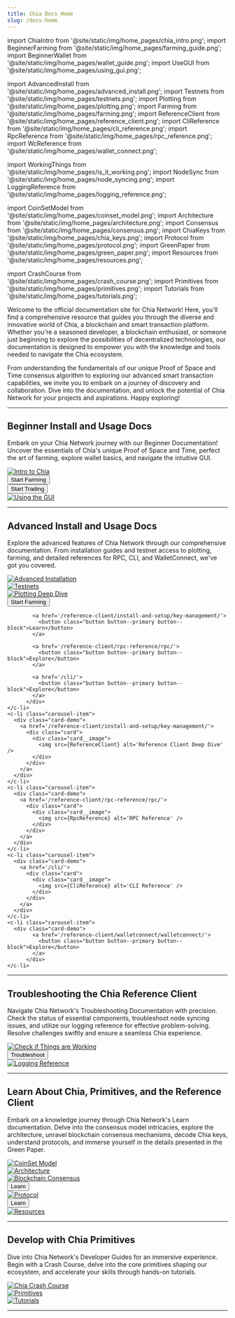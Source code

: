 ```yaml
---
title: Chia Docs Home
slug: /docs-home
---
```


import ChiaIntro from '@site/static/img/home_pages/chia_intro.png';
import BeginnerFarming from '@site/static/img/home_pages/farming_guide.png';
import BeginnerWallet from '@site/static/img/home_pages/wallet_guide.png';
import UseGUI from '@site/static/img/home_pages/using_gui.png';

import AdvancedInstall from '@site/static/img/home_pages/advanced_install.png';
import Testnets from '@site/static/img/home_pages/testnets.png';
import Plotting from '@site/static/img/home_pages/plotting.png';
import Farming from '@site/static/img/home_pages/farming.png';
import ReferenceClient from '@site/static/img/home_pages/reference_client.png';
import CliReference from '@site/static/img/home_pages/cli_reference.png';
import RpcReference from '@site/static/img/home_pages/rpc_reference.png';
import WcReference from '@site/static/img/home_pages/wallet_connect.png';

import WorkingThings from '@site/static/img/home_pages/is_it_working.png';
import NodeSync from '@site/static/img/home_pages/node_syncing.png';
import LoggingReference from '@site/static/img/home_pages/logging_reference.png';

import CoinSetModel from '@site/static/img/home_pages/coinset_model.png';
import Architecture from '@site/static/img/home_pages/architecture.png';
import Consensus from '@site/static/img/home_pages/consensus.png';
import ChiaKeys from '@site/static/img/home_pages/chia_keys.png';
import Protocol from '@site/static/img/home_pages/protocol.png';
import GreenPaper from '@site/static/img/home_pages/green_paper.png';
import Resources from '@site/static/img/home_pages/resources.png';

import CrashCourse from '@site/static/img/home_pages/crash_course.png';
import Primitives from '@site/static/img/home_pages/primitives.png';
import Tutorials from '@site/static/img/home_pages/tutorials.png';

Welcome to the official documentation site for Chia Network! Here, you'll find a comprehensive resource that guides you through the diverse and innovative world of Chia, a blockchain and smart transaction platform. Whether you're a seasoned developer, a blockchain enthusiast, or someone just beginning to explore the possibilities of decentralized technologies, our documentation is designed to empower you with the knowledge and tools needed to navigate the Chia ecosystem.

From understanding the fundamentals of our unique Proof of Space and Time consensus algorithm to exploring our advanced smart transaction capabilities, we invite you to embark on a journey of discovery and collaboration. Dive into the documentation, and unlock the potential of Chia Network for your projects and aspirations. Happy exploring!

---

## Beginner Install and Usage Docs

Embark on your Chia Network journey with our Beginner Documentation! Uncover the essentials of Chia's unique Proof of Space and Time, perfect the art of farming, explore wallet basics, and navigate the intuitive GUI.

<section class="carousel">
  <c-ol class="carousel-inner">
    <c-li class="carousel-item">
      <div class="card-demo">
        <a href='/chia-blockchain/introduction/'>
          <div class="card">
            <div class="card__image">
              <img src={ChiaIntro} alt='Intro to Chia' />
            </div>
          </div>
        </a>
      </div>
    </c-li>
    <c-li class="carousel-item">
      <div class="card-demo">
            <a href='/reference-client/getting-started/farming-guide/'>
              <button class="button button--primary button--block">Start Farming</button>
            </a>
          </div>
    </c-li>
    <c-li class="carousel-item">
      <div class="card-demo">
            <a href='/reference-client/getting-started/wallet-guide/'>
              <button class="button button--primary button--block">Start Trading</button>
            </a>
          </div>
    </c-li>
    <c-li class="carousel-item">
      <div class="card-demo">
        <a href='/reference-client/getting-started/using-the-gui/'>
          <div class="card">
            <div class="card__image">
              <img src={UseGUI} alt='Using the GUI' />
            </div>
          </div>
        </a>
      </div>
    </c-li>
  </c-ol>
</section>

---

## Advanced Install and Usage Docs

Explore the advanced features of Chia Network through our comprehensive documentation. From installation guides and testnet access to plotting, farming, and detailed references for RPC, CLI, and WalletConnect, we've got you covered.

<section class="carousel">
  <c-ol class="carousel-inner">
    <c-li class="carousel-item">
      <div class="card-demo">
        <a href='/reference-client/install-and-setup/installation/'>
          <div class="card">
            <div class="card__image">
              <img src={AdvancedInstall} alt='Advanced Installation'/>
            </div>
          </div>
        </a>
      </div>
    </c-li>
    <c-li class="carousel-item">
      <div class="card-demo">
        <a href='/reference-client/install-and-setup/testnets/'>
          <div class="card">
            <div class="card__image">
              <img src={Testnets} alt='Testnets' />
            </div>
          </div>
        </a>
      </div>
    </c-li>
    <c-li class="carousel-item">
      <div class="card-demo">
        <a href='/reference-client/plotting/plotting-basics/'>
          <div class="card">
            <div class="card__image">
              <img src={Plotting} alt='Plotting Deep Dive' />
            </div>
          </div>
        </a>
      </div>
    </c-li>
    <c-li class="carousel-item">
      <div class="card-demo">
            <a href='/reference-client/farming/farming-basics/'>
              <button class="button button--primary button--block">Start Farming</button>
            </a>
           
            <a href='/reference-client/install-and-setup/key-management/'>
              <button class="button button--primary button--block">Learn</button>
            </a>
           
            <a href='/reference-client/rpc-reference/rpc/'>
              <button class="button button--primary button--block">Explore</button>
            </a>
           
            <a href='/cli/'>
              <button class="button button--primary button--block">Explore</button>
            </a>
          </div>
    </c-li>
    <c-li class="carousel-item">
      <div class="card-demo">
        <a href='/reference-client/install-and-setup/key-management/'>
          <div class="card">
            <div class="card__image">
              <img src={ReferenceClient} alt='Reference Client Deep Dive' />
            </div>
          </div>
        </a>
      </div>
    </c-li>
    <c-li class="carousel-item">
      <div class="card-demo">
        <a href='/reference-client/rpc-reference/rpc/'>
          <div class="card">
            <div class="card__image">
              <img src={RpcReference} alt='RPC Reference' />
            </div>
          </div>
        </a>
      </div>
    </c-li>
    <c-li class="carousel-item">
      <div class="card-demo">
        <a href='/cli/'>
          <div class="card">
            <div class="card__image">
              <img src={CliReference} alt='CLI Reference' />
            </div>
          </div>
        </a>
      </div>
    </c-li>
    <c-li class="carousel-item">
      <div class="card-demo">
            <a href='/reference-client/walletconnect/walletconnect/'>
              <button class="button button--primary button--block">Explore</button>
            </a>
          </div>
    </c-li>
  </c-ol>
</section>

---

## Troubleshooting the Chia Reference Client

Navigate Chia Network's Troubleshooting Documentation with precision. Check the status of essential components, troubleshoot node syncing issues, and utilize our logging reference for effective problem-solving. Resolve challenges swiftly and ensure a seamless Chia experience.

<section class="carousel">
  <c-ol class="carousel-inner">
    <c-li class="carousel-item">
      <div class="card-demo">
        <a href='/reference-client/troubleshooting/check-if-things-are-working/'>
          <div class="card">
            <div class="card__image">
              <img src={WorkingThings} alt='Check if Things are Working' />
            </div>
          </div>
        </a>
      </div>
    </c-li>
    <c-li class="carousel-item">
      <div class="card-demo">
            <a href='/reference-client/troubleshooting/node-syncing/'>
              <button class="button button--primary button--block">Troubleshoot</button>
            </a>
          </div>
    </c-li>
    <c-li class="carousel-item">
      <div class="card-demo">
        <a href='/reference-client/troubleshooting/logging-reference/'>
          <div class="card">
            <div class="card__image">
              <img src={LoggingReference} alt='Logging Reference' />
            </div>
          </div>
        </a>
      </div>
    </c-li>
  </c-ol>
</section>

---

## Learn About Chia, Primitives, and the Reference Client

Embark on a knowledge journey through Chia Network's Learn documentation. Delve into the consensus model intricacies, explore the architecture, unravel blockchain consensus mechanisms, decode Chia keys, understand protocols, and immerse yourself in the details presented in the Green Paper.

<section class="carousel">
  <c-ol class="carousel-inner">
    <c-li class="carousel-item">
      <div class="card-demo">
        <a href='/chia-blockchain/coin-set-model/intro/'>
          <div class="card">
            <div class="card__image">
              <img src={CoinSetModel} alt='CoinSet Model' />
            </div>
          </div>
        </a>
      </div>
    </c-li>
    <c-li class="carousel-item">
      <div class="card-demo">
        <a href='/chia-blockchain/architecture/architecture-overview/'>
          <div class="card">
            <div class="card__image">
              <img src={Architecture} alt='Architecture' />
            </div>
          </div>
        </a>
      </div>
    </c-li>
    <c-li class="carousel-item">
      <div class="card-demo">
        <a href='/chia-blockchain/consensus/consensus-intro/'>
          <div class="card">
            <div class="card__image">
              <img src={Consensus} alt='Blockchain Consensus' />
            </div>
          </div>
        </a>
      </div>
    </c-li>
    <c-li class="carousel-item">
      <div class="card-demo">
            <a href='/chia-blockchain/keys/architecture/'>
              <button class="button button--primary button--block">Learn</button>
            </a>
          </div>
    </c-li>
    <c-li class="carousel-item">
      <div class="card-demo">
        <a href='/chia-blockchain/protocol/protocol/'>
          <div class="card">
            <div class="card__image">
              <img src={Protocol} alt='Protocol' />
            </div>
          </div>
        </a>
      </div>
    </c-li>
    <c-li class="carousel-item">
      <div class="card-demo">
            <a href='/chia-blockchain/green-paper/green-paper-abstract/'>
              <button class="button button--primary button--block">Learn</button>
            </a>
          </div>
    </c-li>
    <c-li class="carousel-item">
      <div class="card-demo">
        <a href='/chia-blockchain/resources/cryptocurrency-intro/'>
          <div class="card">
            <div class="card__image">
              <img src={Resources} alt='Resources' />
            </div>
          </div>
        </a>
      </div>
    </c-li>
  </c-ol>
</section>

---

## Develop with Chia Primitives

Dive into Chia Network's Developer Guides for an immersive experience. Begin with a Crash Course, delve into the core primitives shaping our ecosystem, and accelerate your skills through hands-on tutorials.

<section class="carousel">
  <c-ol class="carousel-inner">
    <c-li class="carousel-item">
      <div class="card-demo">
        <a href='/guides/crash-course/introduction/'>
          <div class="card">
            <div class="card__image">
              <img src={CrashCourse} alt='Chia Crash Course' />
            </div>
          </div>
        </a>
      </div>
    </c-li>
    <c-li class="carousel-item">
      <div class="card-demo">
        <a href='/guides/primitives'>
          <div class="card">
            <div class="card__image">
              <img src={Primitives} alt='Primitives' />
            </div>
          </div>
        </a>
      </div>
    </c-li>
    <c-li class="carousel-item">
      <div class="card-demo">
        <a href='/guides/tutorials'>
          <div class="card">
            <div class="card__image">
              <img src={Tutorials} alt='Tutorials' />
            </div>
          </div>
        </a>
      </div>
    </c-li>
  </c-ol>
</section>

---
